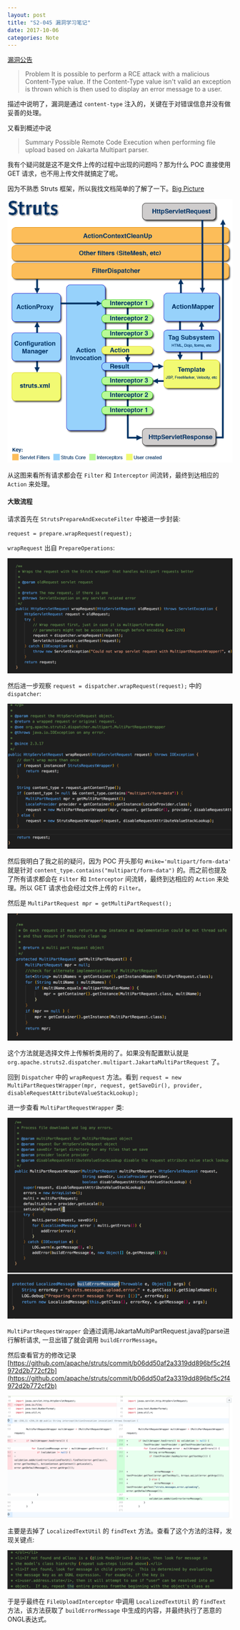 ```yaml
---
layout: post
title: "S2-045 漏洞学习笔记"
date: 2017-10-06
categories: Note
---
```



[漏洞公告](https://cwiki.apache.org/confluence/display/WW/S2-045)

>Problem
It is possible to perform a RCE attack with a malicious Content-Type value. If the Content-Type value isn't valid an exception is thrown which is then used to display an error message to a user.

描述中说明了，漏洞是通过 `content-type` 注入的，关键在于对错误信息并没有做妥善的处理。

又看到概述中说

>Summary
Possible Remote Code Execution when performing file upload based on Jakarta Multipart parser.

我有个疑问就是这不是文件上传的过程中出现的问题吗？那为什么 POC 直接使用 GET 请求，也不用上传文件就搞定了呢。

因为不熟悉 Struts 框架，所以我找文档简单的了解了一下。[Big Picture](https://cwiki.apache.org/confluence/display/WW/Big+Picture)

![Big Picture](/assets/images/Struts2-Architecture.png)

从这图来看所有请求都会在 `Filter` 和 `Interceptor` 间流转，最终到达相应的 `Action` 来处理。

#### 大致流程

请求首先在 `StrutsPrepareAndExecuteFilter` 中被进一步封装:

`request = prepare.wrapRequest(request);`

`wrapRequest` 出自 `PrepareOperations`:

![prepareOperation](/assets/images/prepareOperation.png)

然后进一步观察 `request = dispatcher.wrapRequest(request);` 中的 `dispatcher`:

![dispatcher](/assets/images/dispatcher.png)

然后我明白了我之前的疑问，因为 POC 开头那句 `#nike='multipart/form-data'` 就是针对 `content_type.contains("multipart/form-data")` 的。而之前也提及了所有请求都会在 `Filter` 和 `Interceptor` 间流转，最终到达相应的 `Action` 来处理。所以 GET 请求也会经过文件上传的 `Filter`。

然后是 `MultiPartRequest mpr = getMultiPartRequest();`

![getMultiPartRequest](/assets/images/getMultiPartRequest.png)

这个方法就是选择文件上传解析类用的了。如果没有配置默认就是
`org.apache.struts2.dispatcher.multipart.JakartaMultiPartRequest` 了。

回到 `Dispatcher` 中的 `wrapRequest` 方法。看到 `request = new MultiPartRequestWrapper(mpr, request, getSaveDir(), provider, disableRequestAttributeValueStackLookup);`

进一步查看 `MultiPartRequestWrapper` 类:

![MultiPartRequestWrapper](/assets/images/MultiPartRequestWrapper.png)
![buildErrorMessage](/assets/images/buildErrorMessage.png)

`MultiPartRequestWrapper` 会通过调用JakartaMultiPartRequest.java的parse进行解析请求,
一旦出错了就会调用 `buildErrorMessage`。

然后查看官方的修改记录[https://github.com/apache/struts/commit/b06dd50af2a3319dd896bf5c2f4972d2b772cf2b](https://github.com/apache/struts/commit/b06dd50af2a3319dd896bf5c2f4972d2b772cf2b)

![S2-045](/assets/images/S2-045.png)

主要是去掉了 `LocalizedTextUtil` 的 `findText` 方法。查看了这个方法的注释，发现关键点:

![S2-045-KEY](/assets/images/S2-045-KEY.png)

于是乎最终在 `FileUploadInterceptor` 中调用 `LocalizedTextUtil` 的 `findText` 方法，该方法获取了 `buildErrorMessage` 中生成的内容，并最终执行了恶意的ONGL表达式。

